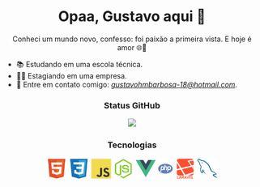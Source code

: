 <h1 align="center">Opaa, Gustavo aqui 🤘</h1>
<p align="center">Conheci um mundo novo, confesso: foi paixão a primeira vista. E hoje é amor 🌐🖤</p>

- 📚 Estudando em uma escola técnica.
- 👨‍💻 Estagiando em uma empresa.
- 📧 Entre em contato comigo: *gustavohmbarbosa-18@hotmail.com*.

<h3 align="center">Status GitHub</h3>
<p align="center">
    <img src="https://github-readme-stats.vercel.app/api?username=gustavohmbarbosa&show_icons=true&theme=dracula">
</p>

<h3 align="center">Tecnologias</h3>

<p align="center">
    <img src="https://github.com/devicons/devicon/blob/master/icons/html5/html5-original.svg" alt="html5"  width="40" height="40"/>
    <img src="https://github.com/devicons/devicon/blob/master/icons/css3/css3-original.svg" alt="css3"  width="40" height="40"/>
    <img src="https://github.com/devicons/devicon/blob/master/icons/javascript/javascript-original.svg" alt="javascript" width="40" height="40"/>
    <img src="https://github.com/devicons/devicon/blob/master/icons/nodejs/nodejs-original.svg" alt="nodejs" width="40" height="40"/>
    <img src="https://github.com/devicons/devicon/blob/master/icons/vuejs/vuejs-original.svg" alt="vuejs" width="40" height="40"/>
    <img src="https://github.com/devicons/devicon/blob/master/icons/php/php-plain.svg" alt="php" width="30" height="40"/>
    <img src="https://github.com/devicons/devicon/blob/master/icons/laravel/laravel-plain-wordmark.svg" alt="laravel" width="40" height="40"/>
    <img src="https://github.com/devicons/devicon/blob/master/icons/mysql/mysql-original.svg" alt="mysql" width="40" height="40"/>
</p>
